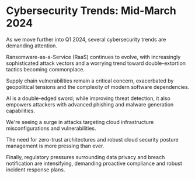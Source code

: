 # Cybersecurity Trends: Mid-March 2024

As we move further into Q1 2024, several cybersecurity trends are demanding attention.

Ransomware-as-a-Service (RaaS) continues to evolve, with increasingly sophisticated attack vectors and a worrying trend toward double-extortion tactics becoming commonplace.

Supply chain vulnerabilities remain a critical concern, exacerbated by geopolitical tensions and the complexity of modern software dependencies.

AI is a double-edged sword; while improving threat detection, it also empowers attackers with advanced phishing and malware generation capabilities.

We're seeing a surge in attacks targeting cloud infrastructure misconfigurations and vulnerabilities.

The need for zero-trust architectures and robust cloud security posture management is more pressing than ever.

Finally, regulatory pressures surrounding data privacy and breach notification are intensifying, demanding proactive compliance and robust incident response plans.

